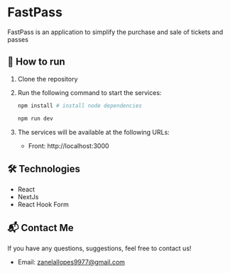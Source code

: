 # FastPass

FastPass is an application to simplify the purchase and sale of tickets and passes

## 🚀 How to run

1. Clone the repository
2. Run the following command to start the services:

    ```bash
    npm install # install node dependencies

    npm run dev
    ```

3. The services will be available at the following URLs:
    - Front: http://localhost:3000

## 🛠️ Technologies

-   React
-   NextJs
-   React Hook Form

## 📬 Contact Me

If you have any questions, suggestions, feel free to contact us!

-   Email: [zanelallopes9977@gmail.com](mailto:zanelallopes9977@gmail.com)
